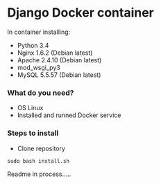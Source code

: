 # Django Docker container #

In container installing:
* Python 3.4
* Nginx 1.6.2 (Debian latest)
* Apache 2.4.10 (Debian latest)
* mod_wsgi_py3
* MySQL 5.5.57 (Debian latest)

### What do you need? ###

* OS Linux
* Installed and runned Docker service

### Steps to install ###

* Clone repository

```
sudo bash install.sh
```

Readme in process.....